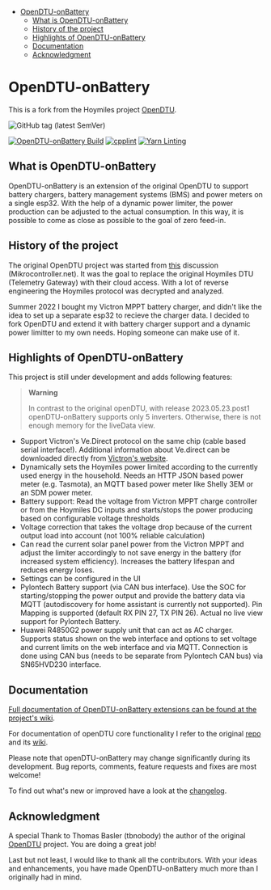 - [OpenDTU-onBattery](#opendtu-onbattery)
  - [What is OpenDTU-onBattery](#what-is-opendtu-onbattery)
  - [History of the project](#history-of-the-project)
  - [Highlights of OpenDTU-onBattery](#highlights-of-opendtu-onbattery)
  - [Documentation](#documentation)
  - [Acknowledgment](#acknowledgment)

# OpenDTU-onBattery

This is a fork from the Hoymiles project [OpenDTU](https://github.com/tbnobody/OpenDTU).

![GitHub tag (latest SemVer)](https://img.shields.io/endpoint?url=https://gist.githubusercontent.com/helgeerbe/68b47cc8c8994d04ab3a4fa9d8aee5e6/raw/openDTUcoreRelease.json)

[![OpenDTU-onBattery Build](https://github.com/helgeerbe/OpenDTU-OnBattery/actions/workflows/build.yml/badge.svg)](https://github.com/helgeerbe/OpenDTU-OnBattery/actions/workflows/build.yml)
[![cpplint](https://github.com/helgeerbe/OpenDTU-OnBattery/actions/workflows/cpplint.yml/badge.svg)](https://github.com/helgeerbe/OpenDTU-OnBattery/actions/workflows/cpplint.yml)
[![Yarn Linting](https://github.com/helgeerbe/OpenDTU-OnBattery/actions/workflows/yarnlint.yml/badge.svg)](https://github.com/helgeerbe/OpenDTU-OnBattery/actions/workflows/yarnlint.yml)

## What is OpenDTU-onBattery

OpenDTU-onBattery is an extension of the original OpenDTU to support battery chargers, battery management systems (BMS) and power meters on a single esp32. With the help of a dynamic power limiter, the power production can be adjusted to the actual consumption. In this way, it is possible to come as close as possible to the goal of zero feed-in.

## History of the project

The original OpenDTU project was started from [this](https://www.mikrocontroller.net/topic/525778) discussion (Mikrocontroller.net). It was the goal to replace the original Hoymiles DTU (Telemetry Gateway) with their cloud access. With a lot of reverse engineering the Hoymiles protocol was decrypted and analyzed.

Summer 2022 I bought my Victron MPPT battery charger, and didn't like the idea to set up a separate esp32 to recieve the charger data. I decided to fork OpenDTU and extend it with battery charger support and a dynamic power limitter to my own needs. Hoping someone can make use of it.

## Highlights of OpenDTU-onBattery

This project is still under development and adds following features:

> **Warning**
>
> In contrast to the original openDTU, with release 2023.05.23.post1 openDTU-onBattery supports only 5 inverters. Otherwise, there is not enough memory for the liveData view.

* Support Victron's Ve.Direct protocol on the same chip (cable based serial interface!). Additional information about Ve.direct can be downloaded directly from [Victron's website](https://www.victronenergy.com/support-and-downloads/technical-information).
* Dynamically sets the Hoymiles power limited according to the currently used energy in the household. Needs an HTTP JSON based power meter (e.g. Tasmota), an MQTT based power meter like Shelly 3EM or an SDM power meter.
* Battery support: Read the voltage from Victron MPPT charge controller or from the Hoymiles DC inputs and starts/stops the power producing based on configurable voltage thresholds
* Voltage correction that takes the voltage drop because of the current output load into account (not 100% reliable calculation)
* Can read the current solar panel power from the Victron MPPT and adjust the limiter accordingly to not save energy in the battery (for increased system efficiency). Increases the battery lifespan and reduces energy loses.
* Settings can be configured in the UI
* Pylontech Battery support (via CAN bus interface). Use the SOC for starting/stopping the power output and provide the battery data via MQTT (autodiscovery for home assistant is currently not supported). Pin Mapping is supported (default RX PIN 27, TX PIN 26). Actual no live view support for Pylontech Battery.
* Huawei R4850G2 power supply unit that can act as AC charger. Supports status shown on the web interface and options to set voltage and current limits on the web interface and via MQTT. Connection is done using CAN bus (needs to be separate from Pylontech CAN bus) via SN65HVD230 interface.
  
## Documentation

[Full documentation of OpenDTU-onBattery extensions can be found at the project's wiki](https://github.com/helgeerbe/OpenDTU-OnBattery/wiki).

For documentation of openDTU core functionality I refer to the original [repo](https://github.com/tbnobody/OpenDTU) and its [wiki](https://github.com/tbnobody/OpenDTU/wiki).

Please note that openDTU-onBattery may change significantly during its development.
Bug reports, comments, feature requests and fixes are most welcome!

To find out what's new or improved have a look at the [changelog](https://github.com/helgeerbe/OpenDTU-OnBattery/releases).

## Acknowledgment

A special Thank to Thomas Basler (tbnobody) the author of the original [OpenDTU](https://github.com/tbnobody/OpenDTU) project. You are doing a great job!

Last but not least, I would like to thank all the contributors. With your ideas and enhancements, you have made OpenDTU-onBattery much more than I originally had in mind.
